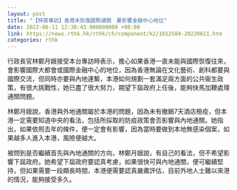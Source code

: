 ```yaml
---
layout: post
title: "【特首專訪】香港未恢復國際通關　憂影響金融中心地位"
date: 2022-06-11 12:38:43.000000000 +08:00
link: https://news.rthk.hk/rthk/ch/component/k2/1652584-20220611.htm
categories: rthk
---
```


行政長官林鄭月娥接受本台專訪時表示，擔心如果香港一直未能與國際恢復往來，會影響國際大都會或國際金融中心的地位，因為香港無論在文化藝術、創科都要與國際交流，但同時亦要與內地連繫，本港如何規劃一套滿足兩方面的公共衞生政策，有很大挑戰性，她已盡了很大努力，期望下屆政府上任後，能夠快馬加鞭處理通關問題。

林鄭月娥說，香港與外地通關屬於本港的問題，因為未有撤銷7天酒店檢疫，但本港一定需要知道中央的看法，包括所採取的防疫政策會否影響與內地通關。她指出，如果依照去年的條件，便一定會有影響，因為當時要做到本地無感染個案，如果越多人進入本港，風險便越大。

被問到是否繼續首先與內地通關的方向，林鄭月娥說，有自己的看法，但不希望影響下屆政府。她希望下屆政府要認真考慮，如果很快可與內地通關，便可繼續堅持，但如果需要一段頗長時間，本港便需要認真嚴肅評估，目前外地人士難以來港的情況，能夠接受多久。

